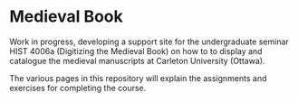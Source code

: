 # Medieval Book
Work in progress, developing a support site for the undergraduate seminar HIST 4006a (Digitizing the Medieval Book) on how to to display and catalogue the medieval manuscripts at Carleton University (Ottawa).

The various pages in this repository will explain the assignments and exercises for completing the course.
